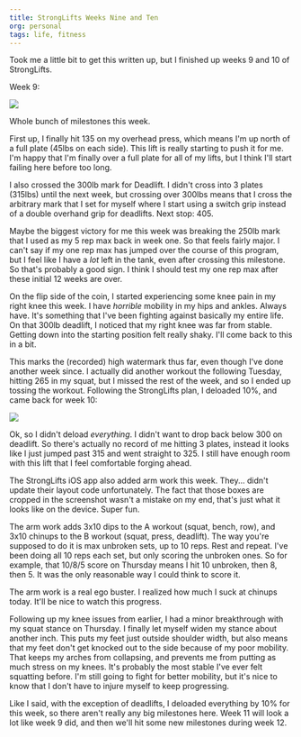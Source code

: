 ```yaml
---
title: StrongLifts Weeks Nine and Ten
org: personal
tags: life, fitness
---
```


Took me a little bit to get this written up, but I finished up weeks 9 and 10
of StrongLifts.

Week 9:

![](/images/StrongLifts-week-9.PNG)

Whole bunch of milestones this week.

First up, I finally hit 135 on my overhead press, which means I'm up north of
a full plate (45lbs on each side). This lift is really starting to push it for
me. I'm happy that I'm finally over a full plate for all of my lifts, but I
think I'll start failing here before too long.

I also crossed the 300lb mark for Deadlift. I didn't cross into 3 plates
(315lbs) until the next week, but crossing over 300lbs means that I cross the
arbitrary mark that I set for myself where I start using a switch grip instead
of a double overhand grip for deadlifts. Next stop: 405.

Maybe the biggest victory for me this week was breaking the 250lb mark that I
used as my 5 rep max back in week one. So that feels fairly major. I can't say
if my one rep max has jumped over the course of this program, but I feel like
I have a _lot_ left in the tank, even after crossing this milestone. So that's
probably a good sign. I think I should test my one rep max after these initial
12 weeks are over.

On the flip side of the coin, I started experiencing some knee pain in my
right knee this week. I have _horrible_ mobility in my hips and ankles. Always
have. It's something that I've been fighting against basically my entire life.
On that 300lb deadlift, I noticed that my right knee was far from stable.
Getting down into the starting position felt really shaky. I'll come back to
this in a bit.

This marks the (recorded) high watermark thus far, even though I've done
another week since. I actually did another workout the following Tuesday,
hitting 265 in my squat, but I missed the rest of the week, and so I ended up
tossing the workout. Following the StrongLifts plan, I deloaded 10%, and came
back for week 10:

![](/images/StrongLifts-week-10.PNG)

Ok, so I didn't deload _everything_. I didn't want to drop back below 300 on
deadlift. So there's actually no record of me hitting 3 plates, instead it
looks like I just jumped past 315 and went straight to 325. I still have
enough room with this lift that I feel comfortable forging ahead.

The StrongLifts iOS app also added arm work this week. They... didn't update
their layout code unfortunately. The fact that those boxes are cropped in the
screenshot wasn't a mistake on my end, that's just what it looks like on the
device. Super fun.

The arm work adds 3x10 dips to the A workout (squat, bench, row), and 3x10
chinups to the B workout (squat, press, deadlift). The way you're supposed to
do it is max unbroken sets, up to 10 reps. Rest and repeat. I've been doing
all 10 reps each set, but only scoring the unbroken ones. So for example, that
10/8/5 score on Thursday means I hit 10 unbroken, then 8, then
5. It was the only reasonable way I could think to score it.

The arm work is a real ego buster. I realized how much I suck at chinups
today. It'll be nice to watch this progress.

Following up my knee issues from earlier, I had a minor breakthrough with my
squat stance on Thursday. I finally let myself widen my stance about another
inch. This puts my feet just outside shoulder width, but also means that my
feet don't get knocked out to the side because of my poor mobility. That keeps
my arches from collapsing, and prevents me from putting as much stress on my
knees. It's probably the most stable I've ever felt squatting before. I'm
still going to fight for better mobility, but it's nice to know that I don't
have to injure myself to keep progressing.

Like I said, with the exception of deadlifts, I deloaded everything by 10% for
this week, so there aren't really any big milestones here. Week 11 will look
a lot like week 9 did, and then we'll hit some new milestones during week 12.

